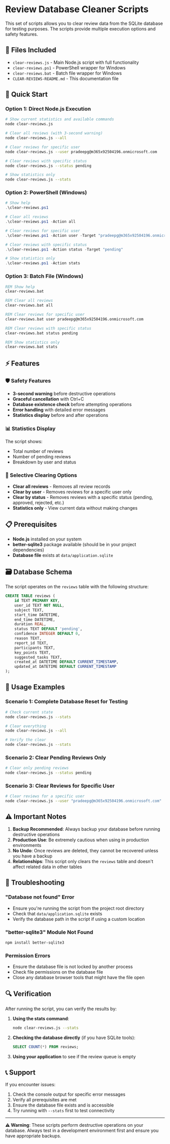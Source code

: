 # Review Database Cleaner Scripts

This set of scripts allows you to clear review data from the SQLite database for testing purposes. The scripts provide multiple execution options and safety features.

## 📁 Files Included

- `clear-reviews.js` - Main Node.js script with full functionality
- `clear-reviews.ps1` - PowerShell wrapper for Windows
- `clear-reviews.bat` - Batch file wrapper for Windows
- `CLEAR-REVIEWS-README.md` - This documentation file

## 🚀 Quick Start

### Option 1: Direct Node.js Execution
```bash
# Show current statistics and available commands
node clear-reviews.js

# Clear all reviews (with 3-second warning)
node clear-reviews.js --all

# Clear reviews for specific user
node clear-reviews.js --user pradeepg@m365x92504196.onmicrosoft.com

# Clear reviews with specific status
node clear-reviews.js --status pending

# Show statistics only
node clear-reviews.js --stats
```

### Option 2: PowerShell (Windows)
```powershell
# Show help
.\clear-reviews.ps1

# Clear all reviews
.\clear-reviews.ps1 -Action all

# Clear reviews for specific user
.\clear-reviews.ps1 -Action user -Target "pradeepg@m365x92504196.onmicrosoft.com"

# Clear reviews with specific status
.\clear-reviews.ps1 -Action status -Target "pending"

# Show statistics only
.\clear-reviews.ps1 -Action stats
```

### Option 3: Batch File (Windows)
```cmd
REM Show help
clear-reviews.bat

REM Clear all reviews
clear-reviews.bat all

REM Clear reviews for specific user
clear-reviews.bat user pradeepg@m365x92504196.onmicrosoft.com

REM Clear reviews with specific status
clear-reviews.bat status pending

REM Show statistics only
clear-reviews.bat stats
```

## ⚡ Features

### 🛡️ Safety Features
- **3-second warning** before destructive operations
- **Graceful cancellation** with Ctrl+C
- **Database existence check** before attempting operations
- **Error handling** with detailed error messages
- **Statistics display** before and after operations

### 📊 Statistics Display
The script shows:
- Total number of reviews
- Number of pending reviews
- Breakdown by user and status

### 🎯 Selective Clearing Options
- **Clear all reviews** - Removes all review records
- **Clear by user** - Removes reviews for a specific user only
- **Clear by status** - Removes reviews with a specific status (pending, approved, rejected, etc.)
- **Statistics only** - View current data without making changes

## 📋 Prerequisites

- **Node.js** installed on your system
- **better-sqlite3** package available (should be in your project dependencies)
- **Database file** exists at `data/application.sqlite`

## 🗃️ Database Schema

The script operates on the `reviews` table with the following structure:

```sql
CREATE TABLE reviews (
    id TEXT PRIMARY KEY,
    user_id TEXT NOT NULL,
    subject TEXT,
    start_time DATETIME,
    end_time DATETIME,
    duration REAL,
    status TEXT DEFAULT 'pending',
    confidence INTEGER DEFAULT 0,
    reason TEXT,
    report_id TEXT,
    participants TEXT,
    key_points TEXT,
    suggested_tasks TEXT,
    created_at DATETIME DEFAULT CURRENT_TIMESTAMP,
    updated_at DATETIME DEFAULT CURRENT_TIMESTAMP
);
```

## 🔧 Usage Examples

### Scenario 1: Complete Database Reset for Testing
```bash
# Check current state
node clear-reviews.js --stats

# Clear everything
node clear-reviews.js --all

# Verify the clear
node clear-reviews.js --stats
```

### Scenario 2: Clear Pending Reviews Only
```bash
# Clear only pending reviews
node clear-reviews.js --status pending
```

### Scenario 3: Clear Reviews for Specific User
```bash
# Clear reviews for a specific user
node clear-reviews.js --user "pradeepg@m365x92504196.onmicrosoft.com"
```

## ⚠️ Important Notes

1. **Backup Recommended**: Always backup your database before running destructive operations
2. **Production Use**: Be extremely cautious when using in production environments
3. **No Undo**: Once reviews are deleted, they cannot be recovered unless you have a backup
4. **Relationships**: This script only clears the `reviews` table and doesn't affect related data in other tables

## 🐛 Troubleshooting

### "Database not found" Error
- Ensure you're running the script from the project root directory
- Check that `data/application.sqlite` exists
- Verify the database path in the script if using a custom location

### "better-sqlite3" Module Not Found
```bash
npm install better-sqlite3
```

### Permission Errors
- Ensure the database file is not locked by another process
- Check file permissions on the database file
- Close any database browser tools that might have the file open

## 🔍 Verification

After running the script, you can verify the results by:

1. **Using the stats command**:
   ```bash
   node clear-reviews.js --stats
   ```

2. **Checking the database directly** (if you have SQLite tools):
   ```sql
   SELECT COUNT(*) FROM reviews;
   ```

3. **Using your application** to see if the review queue is empty

## 📞 Support

If you encounter issues:
1. Check the console output for specific error messages
2. Verify all prerequisites are met
3. Ensure the database file exists and is accessible
4. Try running with `--stats` first to test connectivity

---

**⚠️ Warning**: These scripts perform destructive operations on your database. Always test in a development environment first and ensure you have appropriate backups. 